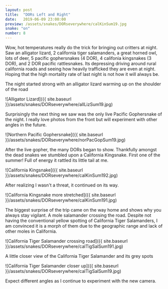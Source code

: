 ```yaml
---
layout: post
title:  "DORs Left and Right"
date:   2019-06-09 23:00:00
preview: /assets/snakes/DORseverywhere/calKinSum19.jpg
snake: "on"
number: 8
---
```


Wow, hot temperatures really do the trick for bringing out critters at night. Saw an alligator lizard, 2 california tiger salamanders, a great horned owl, lots of deer, 5 pacific gophersnakes (4 DOR), 4 califonia kingsnakes (3 DOR), and 2 DOR pacific rattlesnakes. Its depressing driving around rural california roads and seeing how heavily trafficked they are even at night. Hoping that the high mortality rate of last night is not how it will always be. 

The night started strong with an alligator lizard warming up on the shoulder of the road

![Alligator Lizard]({{ site.baseurl }}/assets/snakes/DORseverywhere/allLizSum19.jpg)

Surprisingly the next thing we saw was the only live Pacific Gophersnake of the night. I really love photos from the front but will experiment with other angles in the future.

![Northern Pacific Gophersnake]({{ site.baseurl }}/assets/snakes/DORseverywhere/norPacGopSum19.jpg)

After the live gopher, the many DORs began to show. Thankfully amongst the dead snakes we stumbled upon a California Kingsnake. First one of the summer! Full of energy it rattled its little tail at me. 

![California Kingsnake]({{ site.baseurl }}/assets/snakes/DORseverywhere/calKinSum192.jpg)

After realizing I wasn't a threat, it continued on its way.

![California Kingsnake more stretched]({{ site.baseurl }}/assets/snakes/DORseverywhere/calKinSum191.jpg)

The biggest surprise of the trip came on the way home and shows why you always stay vigilant. A mole salamander crossing the road. Despite not having the conventional yellow spotting of California Tiger Salamanders, I am convinced it is a morph of them due to the geographic range and lack of other moles in California.

![California Tiger Salamander crossing road]({{ site.baseurl }}/assets/snakes/DORseverywhere/calTigSalSum191.jpg)

A little closer view of the California Tiger Salamander and its grey spots

![California Tiger Salamander closer up]({{ site.baseurl }}/assets/snakes/DORseverywhere/calTigSalSum19.jpg)

Expect different angles as I continue to experiment with the new camera.